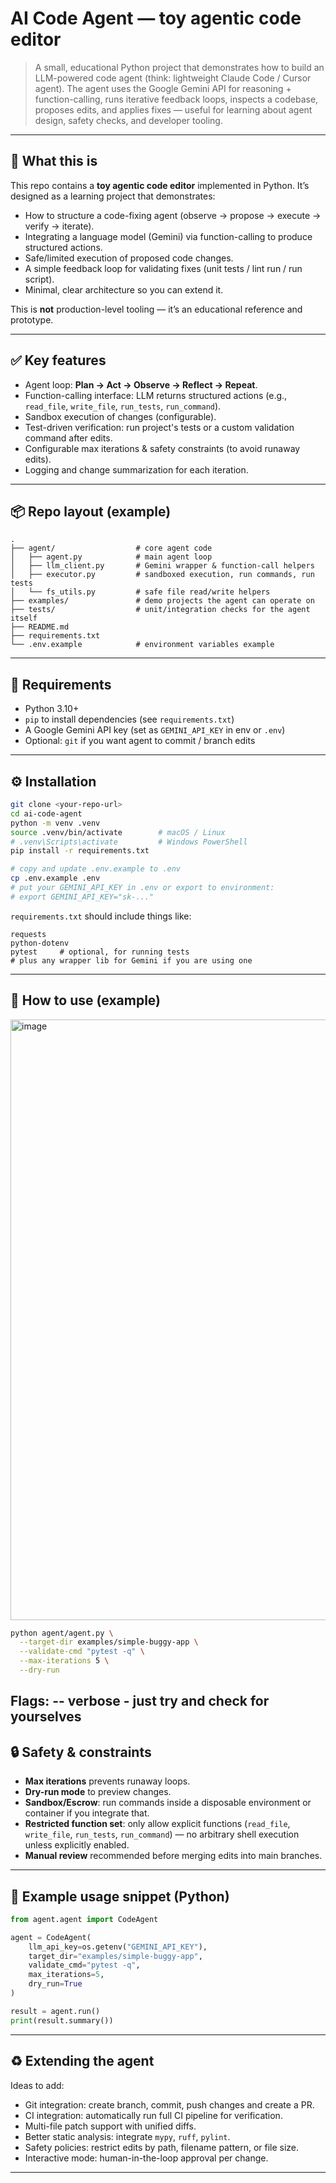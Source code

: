 # AI Code Agent — toy agentic code editor 

> A small, educational Python project that demonstrates how to build an LLM-powered code agent (think: lightweight Claude Code / Cursor agent).
> The agent uses the Google Gemini API for reasoning + function-calling, runs iterative feedback loops, inspects a codebase, proposes edits, and applies fixes — useful for learning about agent design, safety checks, and developer tooling.

---

## 🔦 What this is

This repo contains a **toy agentic code editor** implemented in Python.
It’s designed as a learning project that demonstrates:

* How to structure a code-fixing agent (observe → propose → execute → verify → iterate).
* Integrating a language model (Gemini) via function-calling to produce structured actions.
* Safe/limited execution of proposed code changes.
* A simple feedback loop for validating fixes (unit tests / lint run / run script).
* Minimal, clear architecture so you can extend it.

This is **not** production-level tooling — it’s an educational reference and prototype.

---

## ✅ Key features

* Agent loop: **Plan → Act → Observe → Reflect → Repeat**.
* Function-calling interface: LLM returns structured actions (e.g., `read_file`, `write_file`, `run_tests`, `run_command`).
* Sandbox execution of changes (configurable).
* Test-driven verification: run project's tests or a custom validation command after edits.
* Configurable max iterations & safety constraints (to avoid runaway edits).
* Logging and change summarization for each iteration.

---

## 📦 Repo layout (example)

```
.
├── agent/                  # core agent code
│   ├── agent.py            # main agent loop
│   ├── llm_client.py       # Gemini wrapper & function-call helpers
│   ├── executor.py         # sandboxed execution, run commands, run tests
│   └── fs_utils.py         # safe file read/write helpers
├── examples/               # demo projects the agent can operate on
├── tests/                  # unit/integration checks for the agent itself
├── README.md
├── requirements.txt
└── .env.example            # environment variables example
```

---

## 🔧 Requirements

* Python 3.10+
* `pip` to install dependencies (see `requirements.txt`)
* A Google Gemini API key (set as `GEMINI_API_KEY` in env or `.env`)
* Optional: `git` if you want agent to commit / branch edits

---

## ⚙️ Installation

```bash
git clone <your-repo-url>
cd ai-code-agent
python -m venv .venv
source .venv/bin/activate        # macOS / Linux
# .venv\Scripts\activate         # Windows PowerShell
pip install -r requirements.txt

# copy and update .env.example to .env
cp .env.example .env
# put your GEMINI_API_KEY in .env or export to environment:
# export GEMINI_API_KEY="sk-..."
```

`requirements.txt` should include things like:

```
requests
python-dotenv
pytest     # optional, for running tests
# plus any wrapper lib for Gemini if you are using one
```

---

## 🧭 How to use (example)
<img width="1529" height="961" alt="image" src="https://github.com/user-attachments/assets/322c0fa0-6b2c-4c10-b4b5-e25564b502b6" />


```bash
python agent/agent.py \
  --target-dir examples/simple-buggy-app \
  --validate-cmd "pytest -q" \
  --max-iterations 5 \
  --dry-run
```

Flags:
-- verbose - just try and check for yourselves
---


## 🔒 Safety & constraints

* **Max iterations** prevents runaway loops.
* **Dry-run mode** to preview changes.
* **Sandbox/Escrow**: run commands inside a disposable environment or container if you integrate that.
* **Restricted function set**: only allow explicit functions (`read_file`, `write_file`, `run_tests`, `run_command`) — no arbitrary shell execution unless explicitly enabled.
* **Manual review** recommended before merging edits into main branches.

---

## 📝 Example usage snippet (Python)

```python
from agent.agent import CodeAgent

agent = CodeAgent(
    llm_api_key=os.getenv("GEMINI_API_KEY"),
    target_dir="examples/simple-buggy-app",
    validate_cmd="pytest -q",
    max_iterations=5,
    dry_run=True
)

result = agent.run()
print(result.summary())
```

---


## ♻️ Extending the agent

Ideas to add:

* Git integration: create branch, commit, push changes and create a PR.
* CI integration: automatically run full CI pipeline for verification.
* Multi-file patch support with unified diffs.
* Better static analysis: integrate `mypy`, `ruff`, `pylint`.
* Safety policies: restrict edits by path, filename pattern, or file size.
* Interactive mode: human-in-the-loop approval per change.

---

